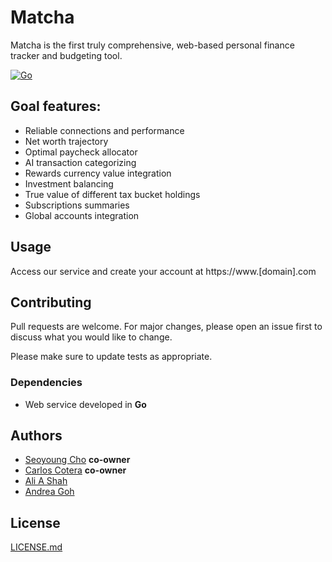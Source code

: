 # Matcha

Matcha is the first truly comprehensive, web-based personal finance tracker and budgeting tool.

[![Go](https://github.com/CarlosACJ55/matcha/actions/workflows/go.yml/badge.svg)](
https://github.com/CarlosACJ55/matcha/actions/workflows/go.yml
)

## Goal features:

* Reliable connections and performance
* Net worth trajectory
* Optimal paycheck allocator
* AI transaction categorizing
* Rewards currency value integration
* Investment balancing
* True value of different tax bucket holdings
* Subscriptions summaries
* Global accounts integration

## Usage

Access our service and create your account at https://www.[domain].com

## Contributing

Pull requests are welcome. For major changes, please open an issue first
to discuss what you would like to change.

Please make sure to update tests as appropriate.

### Dependencies

* Web service developed in **Go**

## Authors

* [Seoyoung Cho](https://github.com/seoyoungcho213) **co-owner**
* [Carlos Cotera](https://github.com/carlosacj55) **co-owner**
* [Ali A Shah](https://github.com/alishah634)
* [Andrea Goh](https://github.com/andreag0101)

## License

[LICENSE.md](LICENSE.md)
